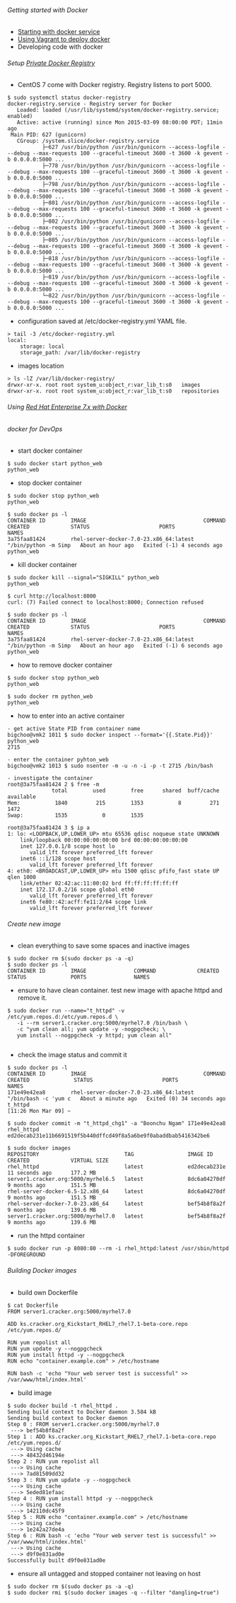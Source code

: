 ###### Getting started with Docker
* [Starting with docker service](https://access.redhat.com/articles/881893)
* [Using Vagrant to deploy docker](https://github.com/boonchu/dockerlabs/tree/master/Vagrant)
* Developing code with docker

###### Setup [Private Docker Registry](https://github.com/docker/docker-registry/blob/master/README.md)
* CentOS 7 come with Docker registry. Registry listens to port 5000.
```
$ sudo systemctl status docker-registry
docker-registry.service - Registry server for Docker
   Loaded: loaded (/usr/lib/systemd/system/docker-registry.service; enabled)
   Active: active (running) since Mon 2015-03-09 08:00:00 PDT; 11min ago
 Main PID: 627 (gunicorn)
   CGroup: /system.slice/docker-registry.service
           ├─627 /usr/bin/python /usr/bin/gunicorn --access-logfile - --debug --max-requests 100 --graceful-timeout 3600 -t 3600 -k gevent -b 0.0.0.0:5000 ...
           ├─778 /usr/bin/python /usr/bin/gunicorn --access-logfile - --debug --max-requests 100 --graceful-timeout 3600 -t 3600 -k gevent -b 0.0.0.0:5000 ...
           ├─798 /usr/bin/python /usr/bin/gunicorn --access-logfile - --debug --max-requests 100 --graceful-timeout 3600 -t 3600 -k gevent -b 0.0.0.0:5000 ...
           ├─801 /usr/bin/python /usr/bin/gunicorn --access-logfile - --debug --max-requests 100 --graceful-timeout 3600 -t 3600 -k gevent -b 0.0.0.0:5000 ...
           ├─802 /usr/bin/python /usr/bin/gunicorn --access-logfile - --debug --max-requests 100 --graceful-timeout 3600 -t 3600 -k gevent -b 0.0.0.0:5000 ...
           ├─805 /usr/bin/python /usr/bin/gunicorn --access-logfile - --debug --max-requests 100 --graceful-timeout 3600 -t 3600 -k gevent -b 0.0.0.0:5000 ...
           ├─818 /usr/bin/python /usr/bin/gunicorn --access-logfile - --debug --max-requests 100 --graceful-timeout 3600 -t 3600 -k gevent -b 0.0.0.0:5000 ...
           ├─819 /usr/bin/python /usr/bin/gunicorn --access-logfile - --debug --max-requests 100 --graceful-timeout 3600 -t 3600 -k gevent -b 0.0.0.0:5000 ...
           └─822 /usr/bin/python /usr/bin/gunicorn --access-logfile - --debug --max-requests 100 --graceful-timeout 3600 -t 3600 -k gevent -b 0.0.0.0:5000 ...
```
* configuration saved at /etc/docker-registry.yml YAML file.
```
> tail -3 /etc/docker-registry.yml
local:
    storage: local
    storage_path: /var/lib/docker-registry
```
* images location 
```
> ls -lZ /var/lib/docker-registry/
drwxr-xr-x. root root system_u:object_r:var_lib_t:s0   images
drwxr-xr-x. root root system_u:object_r:var_lib_t:s0   repositories
```
###### Using [Red Hat Enterprise 7.x with Docker](https://github.com/boonchu/dockerlabs/blob/master/RHEL7-docker.md)
###### docker for DevOps
* start docker container
```
$ sudo docker start python_web
python_web
```
* stop docker container
```
$ sudo docker stop python_web
python_web

$ sudo docker ps -l
CONTAINER ID        IMAGE                                     COMMAND                CREATED             STATUS                      PORTS               NAMES
3a75faa81424        rhel-server-docker-7.0-23.x86_64:latest   "/bin/python -m Simp   About an hour ago   Exited (-1) 4 seconds ago                       python_web
```
* kill docker container
```
$ sudo docker kill --signal="SIGKILL" python_web
python_web

$ curl http://localhost:8000
curl: (7) Failed connect to localhost:8000; Connection refused

$ sudo docker ps -l
CONTAINER ID        IMAGE                                     COMMAND                CREATED             STATUS                      PORTS               NAMES
3a75faa81424        rhel-server-docker-7.0-23.x86_64:latest   "/bin/python -m Simp   About an hour ago   Exited (-1) 6 seconds ago                       python_web
```
* how to remove docker container
```
$ sudo docker stop python_web
python_web

$ sudo docker rm python_web
python_web
```
* how to enter into an active container
```
- get active State PID from container name 
bigchoo@vmk2 1011 $ sudo docker inspect --format='{{.State.Pid}}' python_web
2715

- enter the container pyhton_web
bigchoo@vmk2 1013 $ sudo nsenter -m -u -n -i -p -t 2715 /bin/bash

- investigate the container
root@3a75faa81424 2 $ free -m
              total        used        free      shared  buff/cache   available
Mem:           1840         215        1353           8         271        1472
Swap:          1535           0        1535

root@3a75faa81424 3 $ ip a
1: lo: <LOOPBACK,UP,LOWER_UP> mtu 65536 qdisc noqueue state UNKNOWN
    link/loopback 00:00:00:00:00:00 brd 00:00:00:00:00:00
    inet 127.0.0.1/8 scope host lo
       valid_lft forever preferred_lft forever
    inet6 ::1/128 scope host
       valid_lft forever preferred_lft forever
4: eth0: <BROADCAST,UP,LOWER_UP> mtu 1500 qdisc pfifo_fast state UP qlen 1000
    link/ether 02:42:ac:11:00:02 brd ff:ff:ff:ff:ff:ff
    inet 172.17.0.2/16 scope global eth0
       valid_lft forever preferred_lft forever
    inet6 fe80::42:acff:fe11:2/64 scope link
       valid_lft forever preferred_lft forever
```
###### Create new image
* clean everything to save some spaces and inactive images
```
$ sudo docker rm $(sudo docker ps -a -q)
$ sudo docker ps -l
CONTAINER ID        IMAGE               COMMAND             CREATED             STATUS              PORTS               NAMES
```
* ensure to have clean container. test new image with apache httpd and remove it.
```
$ sudo docker run --name="t_httpd" -v /etc/yum.repos.d:/etc/yum.repos.d \
   -i --rm server1.cracker.org:5000/myrhel7.0 /bin/bash \
   -c "yum clean all; yum update -y -nogpgcheck; \
   yum install --nogpgcheck -y httpd; yum clean all"
   
```
* check the image status and commit it
```
$ sudo docker ps -l
CONTAINER ID        IMAGE                                     COMMAND                CREATED              STATUS                      PORTS               NAMES
171e49e42ea8        rhel-server-docker-7.0-23.x86_64:latest   "/bin/bash -c 'yum c   About a minute ago   Exited (0) 34 seconds ago                       t_httpd
[11:26 Mon Mar 09] ~

$ sudo docker commit -m "t_httpd_chg1" -a "Boonchu Ngam" 171e49e42ea8 rhel_httpd
ed2decab231e11b6691519f5b440dffcd49f8a5a6be9f0abaddbab5416342be6

$ sudo docker images
REPOSITORY                           TAG                 IMAGE ID            CREATED             VIRTUAL SIZE
rhel_httpd                           latest              ed2decab231e        11 seconds ago      177.2 MB
server1.cracker.org:5000/myrhel6.5   latest              8dc6a04270df        9 months ago        151.5 MB
rhel-server-docker-6.5-12.x86_64     latest              8dc6a04270df        9 months ago        151.5 MB
rhel-server-docker-7.0-23.x86_64     latest              bef54b8f8a2f        9 months ago        139.6 MB
server1.cracker.org:5000/myrhel7.0   latest              bef54b8f8a2f        9 months ago        139.6 MB
```
* run the httpd container
```
$ sudo docker run -p 8080:80 --rm -i rhel_httpd:latest /usr/sbin/httpd -DFOREGROUND
```
###### Building Docker images
* build own Dockerfile
```
$ cat Dockerfile
FROM server1.cracker.org:5000/myrhel7.0

ADD ks.cracker.org_Kickstart_RHEL7_rhel7.1-beta-core.repo /etc/yum.repos.d/

RUN yum repolist all
RUN yum update -y --nogpgcheck
RUN yum install httpd -y --nogpgcheck
RUN echo "container.example.com" > /etc/hostname

RUN bash -c 'echo "Your web server test is successful" >> /var/www/html/index.html'
```
* build image
```
$ sudo docker build -t rhel_httpd .
Sending build context to Docker daemon 3.584 kB
Sending build context to Docker daemon
Step 0 : FROM server1.cracker.org:5000/myrhel7.0
 ---> bef54b8f8a2f
Step 1 : ADD ks.cracker.org_Kickstart_RHEL7_rhel7.1-beta-core.repo /etc/yum.repos.d/
 ---> Using cache
 ---> 48432d46194e
Step 2 : RUN yum repolist all
 ---> Using cache
 ---> 7ad81509dd32
Step 3 : RUN yum update -y --nogpgcheck
 ---> Using cache
 ---> 5eded81efaac
Step 4 : RUN yum install httpd -y --nogpgcheck
 ---> Using cache
 ---> 142110dc45f9
Step 5 : RUN echo "container.example.com" > /etc/hostname
 ---> Using cache
 ---> 1e242a27de4a
Step 6 : RUN bash -c 'echo "Your web server test is successful" >> /var/www/html/index.html'
 ---> Using cache
 ---> d9f0e831ad0e
Successfully built d9f0e831ad0e
```
* ensure all untagged and stopped container not leaving on host
```
$ sudo docker rm $(sudo docker ps -a -q)
$ sudo docker rmi $(sudo docker images -q --filter "dangling=true")
```
